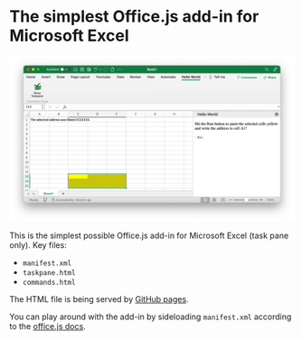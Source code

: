 # The simplest Office.js add-in for Microsoft Excel

![Screenshot](/screenshot.png?raw=true)

This is the simplest possible Office.js add-in for Microsoft Excel (task pane only). Key files:

* `manifest.xml`
* `taskpane.html`
* `commands.html`

The HTML file is being served by [GitHub pages](https://docs.github.com/en/pages/quickstart). 

You can play around with the add-in by sideloading `manifest.xml` according to the [office.js docs](https://learn.microsoft.com/en-us/office/dev/add-ins/testing/test-debug-office-add-ins#sideload-an-office-add-in-for-testing).

